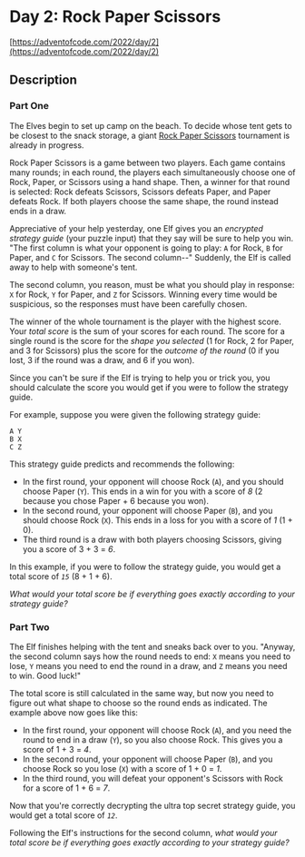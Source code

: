 # Day 2: Rock Paper Scissors

[https://adventofcode.com/2022/day/2](https://adventofcode.com/2022/day/2)

## Description

### Part One

The Elves begin to set up camp on the beach. To decide whose tent gets to be
closest to the snack storage, a giant
[Rock Paper Scissors](https://en.wikipedia.org/wiki/Rock_paper_scissors)
tournament is already in progress.

Rock Paper Scissors is a game between two players. Each game contains many
rounds; in each round, the players each simultaneously choose one of Rock,
Paper, or Scissors using a hand shape. Then, a winner for that round is
selected: Rock defeats Scissors, Scissors defeats Paper, and Paper defeats Rock.
If both players choose the same shape, the round instead ends in a draw.

Appreciative of your help yesterday, one Elf gives you an _encrypted strategy
guide_ (your puzzle input) that they say will be sure to help you win. "The
first column is what your opponent is going to play: `A` for Rock, `B` for
Paper, and `C` for Scissors. The second column--" Suddenly, the Elf is called
away to help with someone's tent.

The second column, <span title="Why do you keep guessing?!">you reason</span>,
must be what you should play in response: `X` for Rock, `Y` for Paper, and `Z`
for Scissors. Winning every time would be suspicious, so the responses must have
been carefully chosen.

The winner of the whole tournament is the player with the highest score. Your
_total score_ is the sum of your scores for each round. The score for a single
round is the score for the _shape you selected_ (1 for Rock, 2 for Paper, and 3
for Scissors) plus the score for the _outcome of the round_ (0 if you lost, 3 if
the round was a draw, and 6 if you won).

Since you can't be sure if the Elf is trying to help you or trick you, you
should calculate the score you would get if you were to follow the strategy
guide.

For example, suppose you were given the following strategy guide:

    A Y
    B X
    C Z

This strategy guide predicts and recommends the following:

- In the first round, your opponent will choose Rock (`A`), and you should
  choose Paper (`Y`). This ends in a win for you with a score of _8_ (2 because
  you chose Paper + 6 because you won).
- In the second round, your opponent will choose Paper (`B`), and you should
  choose Rock (`X`). This ends in a loss for you with a score of _1_ (1 + 0).
- The third round is a draw with both players choosing Scissors, giving you a
  score of 3 + 3 = _6_.

In this example, if you were to follow the strategy guide, you would get a total
score of _`15`_ (8 + 1 + 6).

_What would your total score be if everything goes exactly according to your
strategy guide?_

### Part Two

The Elf finishes helping with the tent and sneaks back over to you. "Anyway, the
second column says how the round needs to end: `X` means you need to lose, `Y`
means you need to end the round in a draw, and `Z` means you need to win. Good
luck!"

The total score is still calculated in the same way, but now you need to figure
out what shape to choose so the round ends as indicated. The example above now
goes like this:

- In the first round, your opponent will choose Rock (`A`), and you need the
  round to end in a draw (`Y`), so you also choose Rock. This gives you a score
  of 1 + 3 = _4_.
- In the second round, your opponent will choose Paper (`B`), and you choose
  Rock so you lose (`X`) with a score of 1 + 0 = _1_.
- In the third round, you will defeat your opponent's Scissors with Rock for a
  score of 1 + 6 = _7_.

Now that you're correctly decrypting the ultra top secret strategy guide, you
would get a total score of _`12`_.

Following the Elf's instructions for the second column, _what would your total
score be if everything goes exactly according to your strategy guide?_
